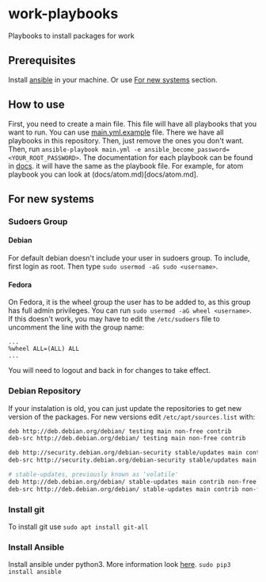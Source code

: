 # work-playbooks
Playbooks to install packages for work

## Prerequisites
Install [ansible](https://docs.ansible.com/ansible/latest/installation_guide/intro_installation.html) in your machine. Or use [For new systems](#for-new-systems) section.

## How to use
First, you need to create a main file. This file will have all playbooks that you
want to run. You can use [main.yml.example](main.yml.example) file. There we have all
playbooks in this repository. Then, just remove the ones you don't want.
Then, run `ansible-playbook main.yml -e ansible_become_password=<YOUR_ROOT_PASSWORD>`.
The documentation for each playbook can be found in [docs](docs/). it will have the
same as the playbook file. For example, for atom playbook you can look at
(docs/atom.md)[docs/atom.md].

## For new systems
### Sudoers Group
#### Debian
For default debian doesn't include your user in sudoers group. To include, first login as root. Then type `sudo usermod -aG sudo <username>`.
#### Fedora
On Fedora, it is the wheel group the user has to be added to, as this group has full admin privileges. You can run `sudo usermod -aG wheel <username>`. If this doesn't work, you may have to edit the `/etc/sudoers` file to uncomment the line with the group name:
```
...
%wheel ALL=(ALL) ALL
...
```
You will need to logout and back in for changes to take effect.

### Debian Repository
If your instalation is old, you can just update the repositories to get new version of the packages. For new versions edit `/etc/apt/sources.list` with:
```bash
deb http://deb.debian.org/debian/ testing main non-free contrib
deb-src http://deb.debian.org/debian/ testing main non-free contrib

deb http://security.debian.org/debian-security stable/updates main contrib non-free
deb-src http://security.debian.org/debian-security stable/updates main contrib non-free

# stable-updates, previously known as 'volatile'
deb http://deb.debian.org/debian/ stable-updates main contrib non-free
deb-src http://deb.debian.org/debian/ stable-updates main contrib non-free
```

### Install git
To install git use `sudo apt install git-all`

### Install Ansible
Install ansible under python3. More information look [here](https://docs.ansible.com/ansible/latest/reference_appendices/python_3_support.html).
`sudo pip3 install ansible`
